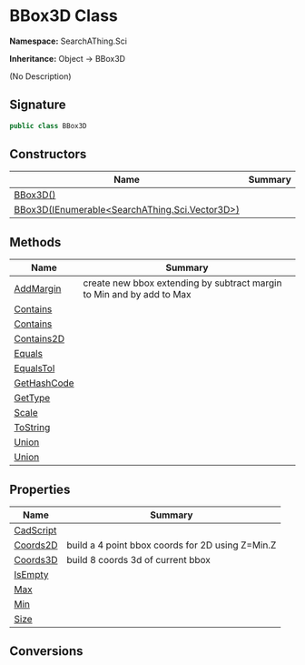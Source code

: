 # BBox3D Class
**Namespace:** SearchAThing.Sci

**Inheritance:** Object → BBox3D

(No Description)

## Signature
```csharp
public class BBox3D
```
## Constructors
|**Name**|**Summary**|
|---|---|
|[BBox3D()](BBox3D/ctors.md)||
|[BBox3D(IEnumerable<SearchAThing.Sci.Vector3D>)](BBox3D/ctors.md#bbox3dienumerablesearchathingscivector3d)||
## Methods
|**Name**|**Summary**|
|---|---|
|[AddMargin](BBox3D/AddMargin.md)|create new bbox extending by subtract margin to Min and by add to Max|
|[Contains](BBox3D/Contains.md)||
|[Contains](BBox3D/Contains.md#containsdouble-vector3d)||
|[Contains2D](BBox3D/Contains2D.md)||
|[Equals](BBox3D/Equals.md)||
|[EqualsTol](BBox3D/EqualsTol.md)||
|[GetHashCode](BBox3D/GetHashCode.md)||
|[GetType](BBox3D/GetType.md)||
|[Scale](BBox3D/Scale.md)||
|[ToString](BBox3D/ToString.md)||
|[Union](BBox3D/Union.md)||
|[Union](BBox3D/Union.md#unionbbox3d)||
## Properties
|**Name**|**Summary**|
|---|---|
|[CadScript](BBox3D/CadScript.md)|
|[Coords2D](BBox3D/Coords2D.md)|build a 4 point bbox coords for 2D using Z=Min.Z
|[Coords3D](BBox3D/Coords3D.md)|build 8 coords 3d of current bbox
|[IsEmpty](BBox3D/IsEmpty.md)|
|[Max](BBox3D/Max.md)|
|[Min](BBox3D/Min.md)|
|[Size](BBox3D/Size.md)|
## Conversions
